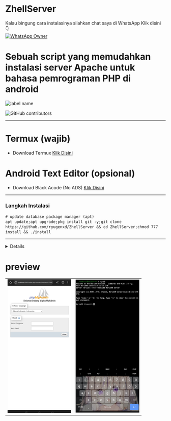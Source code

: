# ZhellServer

Kalau bingung cara instalasinya silahkan chat saya di WhatsApp 
Klik disini
<br> 👇<br>
<a href="https://wa.me/+6281340662711?text=hy 👋 owner gimana cara instalasi zhell server nya">
![WhatsApp Owner](https://img.shields.io/static/v1?label=WhatsApp&message=081340662711&color=green&style=flat-square)
</a>

# Sebuah script yang memudahkan instalasi server Apache untuk bahasa pemrograman PHP di android

![label name](https://img.shields.io/static/v1?label=BackEnd&message=Dev&color=crimson&style=flat-square)

![GitHub contributors](https://img.shields.io/github/contributors/ryugenxd/ZhellServer?style=flat-square)
<hr>


# Termux (wajib)
- Download Termux <a href="https://github.com/termux/termux-app/releases/download/v0.118.0/termux-app_v0.118.0+github-debug_universal.apk">Klik Disini</a>


# Android Text Editor (opsional)
- Download Black Acode (No ADS) <a href="https://github.com/ryugenxd/ryugenxd/raw/main/programma/com.foxdebug.acode_235.apk">Klik Disini</a>
<hr/>

### Langkah Instalasi

```shell
# update database package manager (apt)
apt update;apt upgrade;pkg install git -y;git clone https://github.com/ryugenxd/ZhellServer && cd ZhellServer;chmod 777 install && ./install
```

<hr>


<details>
<sumary># features</sumary>
- SQL DATABASE (mariadb) ✅
- .htaccess support ✅
- webserver apache2 ✅
- using in offline mode ✅
- support mvc and all framework PHP ✅
- support Composer ✅
- PHP CLI ✅
- Support original phpMyAdmin ✅
</details>

# preview

<table border="0">
  <td>
   <img  width="200" src="preview/IMG_20220921_133414.jpg">
  </td>
  <td>
    <img  width="200" src="preview/IMG_20220921_133911.jpg">
  </td>
</table>
